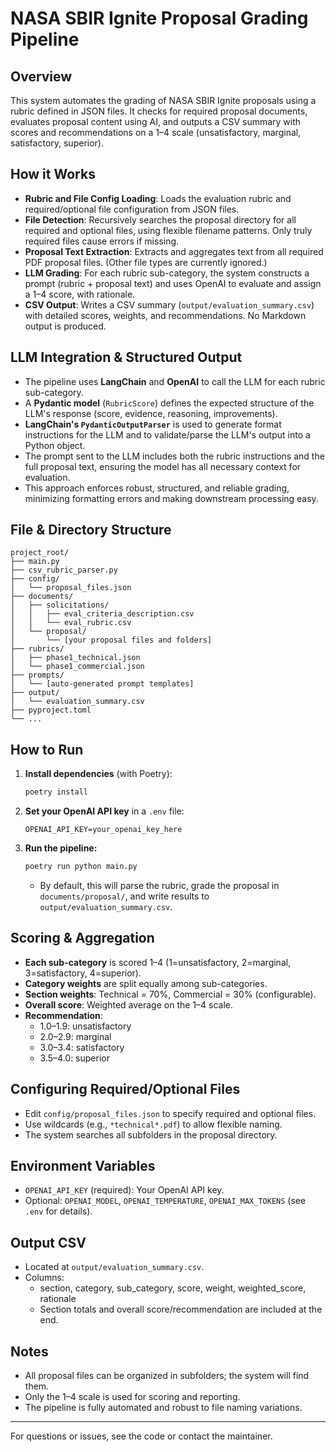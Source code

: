 # NASA SBIR Ignite Proposal Grading Pipeline

## Overview
This system automates the grading of NASA SBIR Ignite proposals using a rubric defined in JSON files. It checks for required proposal documents, evaluates proposal content using AI, and outputs a CSV summary with scores and recommendations on a 1–4 scale (unsatisfactory, marginal, satisfactory, superior).

## How it Works
- **Rubric and File Config Loading**: Loads the evaluation rubric and required/optional file configuration from JSON files.
- **File Detection**: Recursively searches the proposal directory for all required and optional files, using flexible filename patterns. Only truly required files cause errors if missing.
- **Proposal Text Extraction**: Extracts and aggregates text from all required PDF proposal files. (Other file types are currently ignored.)
- **LLM Grading**: For each rubric sub-category, the system constructs a prompt (rubric + proposal text) and uses OpenAI to evaluate and assign a 1–4 score, with rationale.
- **CSV Output**: Writes a CSV summary (`output/evaluation_summary.csv`) with detailed scores, weights, and recommendations. No Markdown output is produced.

## LLM Integration & Structured Output
- The pipeline uses **LangChain** and **OpenAI** to call the LLM for each rubric sub-category.
- A **Pydantic model** (`RubricScore`) defines the expected structure of the LLM's response (score, evidence, reasoning, improvements).
- **LangChain's `PydanticOutputParser`** is used to generate format instructions for the LLM and to validate/parse the LLM's output into a Python object.
- The prompt sent to the LLM includes both the rubric instructions and the full proposal text, ensuring the model has all necessary context for evaluation.
- This approach enforces robust, structured, and reliable grading, minimizing formatting errors and making downstream processing easy.

## File & Directory Structure
```
project_root/
├── main.py
├── csv_rubric_parser.py
├── config/
│   └── proposal_files.json
├── documents/
│   ├── solicitations/
│   │   ├── eval_criteria_description.csv
│   │   └── eval_rubric.csv
│   └── proposal/
│       └── [your proposal files and folders]
├── rubrics/
│   ├── phase1_technical.json
│   └── phase1_commercial.json
├── prompts/
│   └── [auto-generated prompt templates]
├── output/
│   └── evaluation_summary.csv
├── pyproject.toml
└── ...
```

## How to Run
1. **Install dependencies** (with Poetry):
   ```sh
   poetry install
   ```
2. **Set your OpenAI API key** in a `.env` file:
   ```env
   OPENAI_API_KEY=your_openai_key_here
   ```
3. **Run the pipeline:**
   ```sh
   poetry run python main.py
   ```
   - By default, this will parse the rubric, grade the proposal in `documents/proposal/`, and write results to `output/evaluation_summary.csv`.

## Scoring & Aggregation
- **Each sub-category** is scored 1–4 (1=unsatisfactory, 2=marginal, 3=satisfactory, 4=superior).
- **Category weights** are split equally among sub-categories.
- **Section weights**: Technical = 70%, Commercial = 30% (configurable).
- **Overall score**: Weighted average on the 1–4 scale.
- **Recommendation**:
  - 1.0–1.9: unsatisfactory
  - 2.0–2.9: marginal
  - 3.0–3.4: satisfactory
  - 3.5–4.0: superior

## Configuring Required/Optional Files
- Edit `config/proposal_files.json` to specify required and optional files.
- Use wildcards (e.g., `*technical*.pdf`) to allow flexible naming.
- The system searches all subfolders in the proposal directory.

## Environment Variables
- `OPENAI_API_KEY` (required): Your OpenAI API key.
- Optional: `OPENAI_MODEL`, `OPENAI_TEMPERATURE`, `OPENAI_MAX_TOKENS` (see `.env` for details).

## Output CSV
- Located at `output/evaluation_summary.csv`.
- Columns:
  - section, category, sub_category, score, weight, weighted_score, rationale
  - Section totals and overall score/recommendation are included at the end.

## Notes
- All proposal files can be organized in subfolders; the system will find them.
- Only the 1–4 scale is used for scoring and reporting.
- The pipeline is fully automated and robust to file naming variations.

---
For questions or issues, see the code or contact the maintainer. 